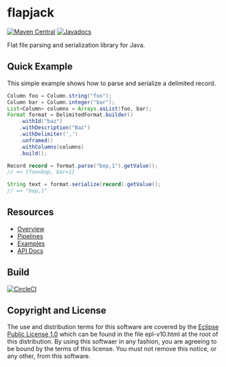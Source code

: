# flapjack

[![Maven Central](https://maven-badges.herokuapp.com/maven-central/fun.mike/flapjack-beta/badge.svg)](https://maven-badges.herokuapp.com/maven-central/fun.mike/flapjack-beta)
[![Javadocs](https://www.javadoc.io/badge/fun.mike/flapjack-beta.svg)](https://www.javadoc.io/doc/fun.mike/flapjack-beta)

Flat file parsing and serialization library for Java.

## Quick Example

This simple example shows how to parse and serialize a delimited record.

```java
Column foo = Column.string("foo");
Column bar = Column.integer("bar");
List<Column> columns = Arrays.asList(foo, bar);
Format format = DelimitedFormat.builder()
    .withId("baz")
    .withDescription("Baz")
    .withDelimiter(',')
    .unframed()
    .withColumns(columns)
    .build();

Record record = format.parse("bop,1").getValue();
// => {foo=bop, bar=1}

String text = format.serialize(record).getValue();
// => "bop,1"
```

## Resources

- [Overview](docs/overview.md)
- [Pipelines](docs/pipelines.md)
- [Examples](docs/examples.md)
- [API Docs](https://www.javadoc.io/doc/fun.mike/flapjack-beta)

## Build

[![CircleCI](https://circleci.com/gh/mike706574/flapjack.svg?style=svg)](https://circleci.com/gh/mike706574/flapjack)

## Copyright and License

The use and distribution terms for this software are covered by the
[Eclipse Public License 1.0] which can be found in the file
epl-v10.html at the root of this distribution. By using this softwaer
in any fashion, you are agreeing to be bound by the terms of this
license. You must not remove this notice, or any other, from this
software.

[Eclipse Public License 1.0]: http://opensource.org/licenses/eclipse-1.0.php

